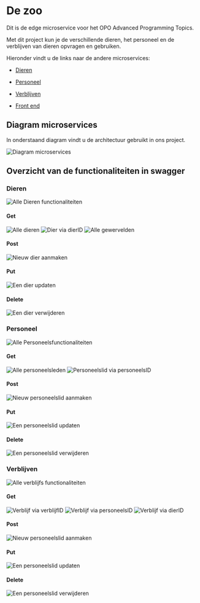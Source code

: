 # De zoo
Dit is de edge microservice voor het OPO Advanced Programming Topics.

Met dit project kun je de verschillende dieren, het personeel en de verblijven van dieren opvragen en gebruiken.

Hieronder vindt u de links naar de andere microservices:
- [Dieren](https://github.com/Ferwardo/dezoo-dieren)
  
- [Personeel](https://github.com/Ferwardo/dezoo-personeel)
  
- [Verblijven](https://github.com/Ferwardo/dezoo-verblijven)

- [Front end](https://github.com/Ferwardo/dezoo-front)

## Diagram microservices
In onderstaand diagram vindt u de architectuur gebruikt in ons project.

![Diagram microservices](images/diagram-microservices-dezoo.svg)

## Overzicht van de functionaliteiten in swagger

### Dieren
![Alle Dieren functionaliteiten](images/animals/allOperations.png)
#### Get
![Alle dieren](images/animals/getAll.png)
![Dier via dierID](images/animals/getSingleAnimal.png)
![Alle gewervelden](images/animals/getVertebrates.png)

#### Post
![Nieuw dier aanmaken](images/animals/addAnimal.png)

#### Put
![Een dier updaten](images/animals/updateAnimal.png)

#### Delete
![Een dier verwijderen](images/animals/deleteAnimal.png)

### Personeel
![Alle Personeelsfunctionaliteiten](images/personnel/allOperations.png)
#### Get
![Alle personeelsleden](images/personnel/getAll.png)
![Personeelslid via personeelsID](images/personnel/getByID.png)

#### Post
![Nieuw personeelslid aanmaken](images/personnel/addPersonnel.png)

#### Put
![Een personeelslid updaten](images/personnel/updatePersonnel.png)

#### Delete
![Een personeelslid verwijderen](images/personnel/deletePersonnel.png)

### Verblijven
![Alle verblijfs functionaliteiten](images/residences/allOperations.png)
#### Get
![Verblijf via verblijfID](images/residences/getByResidenceID.png)
![Verblijf via personeelsID](images/residences/getByPersonnelID.png)
![Verblijf via dierID](images/residences/getByAnimalID.png)

#### Post
![Nieuw personeelslid aanmaken](images/residences/addResidence.png)

#### Put
![Een personeelslid updaten](images/residences/updateResidence.png)

#### Delete
![Een personeelslid verwijderen](images/residences/deleteResidence.png)
